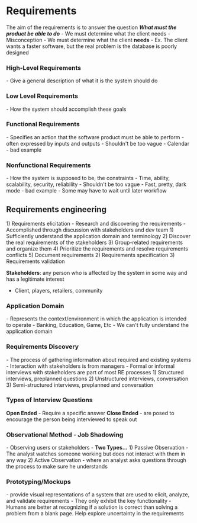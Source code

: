 <h1><strong>Requirements</strong></h1>
The aim of the requirements is to answer the question
	<i><strong>What must the product be able to do</strong></i>
- We must determine what the client needs
	- Misconception - We must determine what the client <strong>needs</strong>
	- Ex. The client wants a faster software, but the real problem is the database is poorly designed
<h3>High-Level Requirements</h3>
- Give a general description of what it is the system should do
<h3>Low Level Requirements</h3>
- How the system should accomplish these goals
<h3>Functional Requirements</h3>
- Specifies an action that the software product must be able to perform
- often expressed by inputs and outputs
- Shouldn't be too vague
	- Calendar - bad example
<h3>Nonfunctional Requirements</h3>
- How the system is supposed to be, the constraints
- Time, ability, scalability, security, reliability
- Shouldn't be too vague
	- Fast, pretty, dark mode - bad example
- Some may have to wait until later workflow

<h2><strong>Requirements engineering</strong></h2>
1) Requirements elicitation
	- Research and discovering the requirements
	- Accomplished through discussion with stakeholders and dev team
	1) Sufficiently understand the application domain and terminology
	2) Discover the real requirements of the stakeholders
	3) Group-related requirements and organize them
	4) Prioritize the requirements and resolve requirements conflicts
	5) Document requirements
2) Requirements specification
3) Requirements validation

<strong>Stakeholders</strong>: any person who is affected by the system in some way and has a legitimate interest
- Client, players, retailers, community

<h3>Application Domain</h3>
- Represents the context/environment in which the application is intended to operate
	- Banking, Education, Game, Etc
- We can't fully understand the application domain
<h3>Requirements Discovery</h3>
- The process of gathering information about required and existing systems
- Interaction with stakeholders is from managers
- Formal or informal interviews with stakeholders are part of most RE processes
	1) Structured interviews, preplanned questions
	2) Unstructured interviews, conversation
	3) Semi-structured interviews, preplanned and conversation
<h3>Types of Interview Questions</h3>
<strong>Open Ended</strong> - Require a specific answer
<strong>Close Ended</strong> - are posed to encourage the person being interviewed to speak out

<h3>Observational Method - <strong>Job Shadowing</strong></h3>
- Observing users or stakeholders
- <strong>Two Types...</strong>
	1) Passive Observation - The analyst watches someone working but does not interact with them in any way
	2) Active Observation - where an analyst asks questions through the process to make sure he understands
<h3>Prototyping/Mockups</h3>
- provide visual representations of a system that are used to elicit, analyze, and validate requirements
- They only exhibit the key functionality
- Humans are better at recognizing if a solution is correct than solving a problem from a blank page. Help explore uncertainty in the requirements
